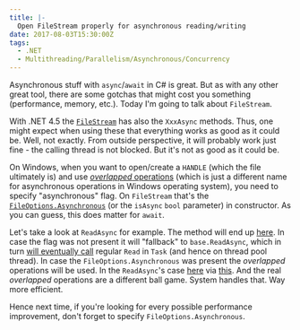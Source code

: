 ```yaml
---
title: |-
  Open FileStream properly for asynchronous reading/writing
date: 2017-08-03T15:30:00Z
tags:
  - .NET
  - Multithreading/Parallelism/Asynchronous/Concurrency
---
```

Asynchronous stuff with `async`/`await` in C# is great. But as with any other great tool, there are some gotchas that might cost you something (performance, memory, etc.). Today I'm going to talk about `FileStream`.

<!-- excerpt -->

With .NET 4.5 the [`FileStream`][1] has also the `XxxAsync` methods. Thus, one might expect when using these that everything works as good as it could be. Well, not exactly. From outside perspective, it will probably work just fine - the calling thread is not blocked. But it's not as good as it could be.

On Windows, when you want to open/create a `HANDLE` (which the file ultimately is) and use [_overlapped_ operations][2] (which is just a different name for asynchronous operations in Windows operating system), you need to specify "asynchronous" flag. On `FileStream` that's the [`FileOptions.Asynchronous`][3] (or the `isAsync` `bool` parameter) in constructor. As you can guess, this does matter for `await`.

Let's take a look at `ReadAsync` for example. The method will end up [here][4]. In case the flag was not present it will "fallback" to `base.ReadAsync`, which in turn [will eventually call][5] regular `Read` in `Task` (and hence on thread pool thread). In case the `FileOptions.Asynchronous` was present the _overlapped_ operations will be used. In the `ReadAsync`'s case [here][6] via [this][7]. And the real _overlapped_ operations are a different ball game. System handles that. Way more efficient.

Hence next time, if you're looking for every possible performance improvement, don't forget to specify `FileOptions.Asynchronous`.

[1]: https://msdn.microsoft.com/en-us/library/system.io.filestream(v=vs.110).aspx
[2]: https://msdn.microsoft.com/en-us/library/windows/desktop/ms686358(v=vs.85).aspx
[3]: https://msdn.microsoft.com/en-us/library/system.io.fileoptions(v=vs.110).aspx
[4]: https://referencesource.microsoft.com/#mscorlib/system/io/filestream.cs,2630
[5]: https://referencesource.microsoft.com/#mscorlib/system/io/stream.cs,347
[6]: https://referencesource.microsoft.com/#mscorlib/system/io/filestream.cs,2511
[7]: https://referencesource.microsoft.com/#mscorlib/system/io/filestream.cs,2066